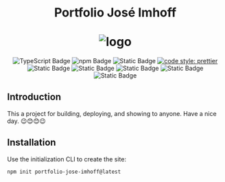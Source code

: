 
<div align="center">
  <h1 align="center">
    Portfolio José Imhoff
    <br />
    <br />
   <img src="https://raw.githubusercontent.com/JoseI11/portfolio-jose-imhoff/main/src/assets/Navbar icons/José_Imhoff-icon.jpg" alt="logo">
  </h1>
</div>
<p align="center">
  <img alt="TypeScript Badge" src="https://img.shields.io/badge/typescript-5.3.3-blue">
  <img alt="npm Badge" src="https://img.shields.io/badge/npm-10.7.0-yellow">
  <img alt="Static Badge" src="https://img.shields.io/badge/node-25.15.0-green">
  <a href= "https://github.com/prettier/prettier"><img alt="code style: prettier" src="https://img.shields.io/badge/code_style-prettier-ff69b4.svg"></a>
  <img alt="Static Badge" src="https://img.shields.io/badge/formik-2.4.6-red">
  <img alt="Static Badge" src="https://img.shields.io/badge/sweetalert2-11.11.0-pink">
  <img alt="Static Badge" src="https://img.shields.io/badge/nodemailer-6.9.13-orange">
  <img alt="Static Badge" src="https://img.shields.io/badge/tailwindcss-3.4.3-lightblue">
  <img alt="Static Badge" src="https://img.shields.io/badge/vite-5.0.8-violet">

</p>

## Introduction

This a project for building, deploying, and showing to anyone. Have a nice day. 😉😊😊😉

## Installation

Use the initialization CLI to create the site:

```bash
npm init portfolio-jose-imhoff@latest
```

